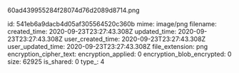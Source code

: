 60ad439955284f28074d76d2089d8714.png

id: 541eb6a9dacb4d05af305564520c360b
mime: image/png
filename: 
created_time: 2020-09-23T23:27:43.308Z
updated_time: 2020-09-23T23:27:43.308Z
user_created_time: 2020-09-23T23:27:43.308Z
user_updated_time: 2020-09-23T23:27:43.308Z
file_extension: png
encryption_cipher_text: 
encryption_applied: 0
encryption_blob_encrypted: 0
size: 62925
is_shared: 0
type_: 4
